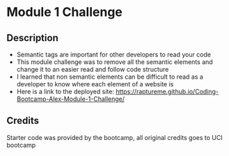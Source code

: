 # Module 1 Challenge

## Description

- Semantic tags are important for other developers to read your code
- This module challenge was to remove all the semantic elements and change it to an easier read and follow code structure
- I learned that non semantic elements can be difficult to read as a developer to know where each element of a website is
- Here is a link to the deployed site:
https://raptureme.github.io/Coding-Bootcamp-Alex-Module-1-Challenge/

## Credits

Starter code was provided by the bootcamp, all original credits goes to UCI bootcamp